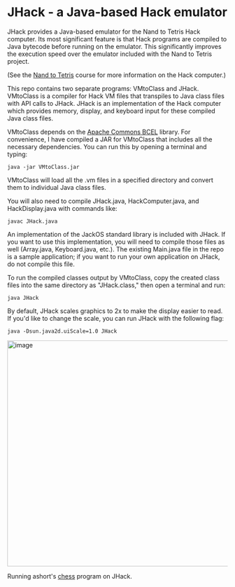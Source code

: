 # JHack - a Java-based Hack emulator
JHack provides a Java-based emulator for the Nand to Tetris Hack computer. Its most significant feature is that Hack programs are compiled to Java bytecode before running on the emulator. This significantly improves the execution speed over the emulator included with the Nand to Tetris project.

(See the [Nand to Tetris](https://www.nand2tetris.org/) course for more information on the Hack computer.)

This repo contains two separate programs: VMtoClass and JHack. VMtoClass is a compiler for Hack VM files that transpiles to Java class files with API calls to JHack. JHack is an implementation of the Hack computer which provides memory, display, and keyboard input for these compiled Java class files.

VMtoClass depends on the [Apache Commons BCEL](https://commons.apache.org/proper/commons-bcel/) library. For convenience, I have compiled a JAR for VMtoClass that includes all the necessary dependencies. You can run this by opening a terminal and typing:
```
java -jar VMtoClass.jar
```
VMtoClass will load all the .vm files in a specified directory and convert them to individual Java class files. 

You will also need to compile JHack.java, HackComputer.java, and HackDisplay.java with commands like:
```
javac JHack.java
```
An implementation of the JackOS standard library is included with JHack. If you want to use this implementation, you will need to compile those files as well (Array.java, Keyboard.java, etc.). The existing Main.java file in the repo is a sample application; if you want to run your own application on JHack, do not compile this file.

To run the compiled classes output by VMtoClass, copy the created class files into the same directory as "JHack.class," then open a terminal and run:
```
java JHack
```

By default, JHack scales graphics to 2x to make the display easier to read. If you'd like to change the scale, you can run JHack with the following flag:
```
java -Dsun.java2d.uiScale=1.0 JHack
```

<img width="516" alt="image" src="https://github.com/user-attachments/assets/12b30030-0d2e-4f83-85ae-fe9e433ab588" />

Running ashort's [chess](https://github.com/AndrewRShort/chess-vm-files) program on JHack.

